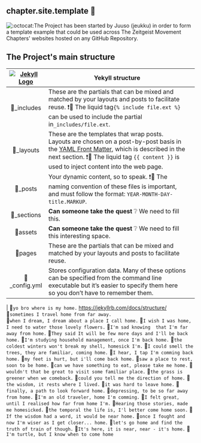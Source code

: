## chapter.site.template 🚪 
![:octocat:](https://assets-cdn.github.com/images/icons/emoji/octocat.png ":octocat:")The Project has been started by Juuso (jeukku) in order to form a template example that could be used across The Zeitgeist Movement Chapters' websites hosted on any GitHub Repository.

## The Project's main structure

| [![Jekyll Logo](http://u.cubeupload.com/boqsc/jekyll.png)](https://jekyllrb.com/docs/home/) | Yekyll structure  | |
|:-:|-|-|
| 📂_includes | These are the partials that can be mixed and matched by your layouts and posts to facilitate reuse. ❗️🚩 The liquid tag`{% include file.ext %}` can be used to include the partial in`_includes/file.ext`. |
| 📂_layouts | These are the templates that wrap posts. Layouts are chosen on a post-by-post basis in the [YAML Front Matter](http://127.0.0.1:4000/docs/frontmatter/), which is described in the next section. ❗️🚩 The liquid tag `{{ content }}` is used to inject content into the web page. |
| 📂_posts | Your dynamic content, so to speak. ❗️🚩 The naming convention of these files is important, and must follow the format: `YEAR-MONTH-DAY-title.MARKUP`. |
| 📂_sections | **Can someone take the quest** ❔ We need to fill this. |
| 📂assets | **Can someone take the quest** ❔ We need to fill this interesting space. |
| 📂pages | These are the partials that can be mixed and matched by your layouts and posts to facilitate reuse.  |
| 📄_config.yml | Stores configuration data. Many of these options can be specified from the command line executable but it’s easier to specify them here so you don’t have to remember them.
 |
🐢`yo bro where is my home.` https://jekyllrb.com/docs/structure/  
🐢`sometimes I travel home from far away.`  
🐢`when I dream, I dream about a place I call home.`
🐢`I wish I was home, I need to water those lovely flowers.`
🐢`I'm sad knowing  that I'm far away from home.`
🐢`They said It will be few more days and I'll be back home.`
🐢`I'm studying household management, once I'm back home.`
🐢`the coldest winters won't break my shell, homesick I'm.`
🐢`I could smell the trees, they are familiar, coming home.`
🐢`I hear, I tap I'm comming back home.`
🐢`my feet is hurt, but i'll come back home.`
🐢`saw a place to rest, soon to be home.`
🐢`can we have something to eat, please take me home.`
🐢`wouldn't that be great to visit some familiar place.`
🐢`the grass is greener when we comeback.`
🐢`could you tell me the direction of home.`
🐢`the wisdom, it rests where I lived.`
🐢`it was hard to leave home.`
🐢`finally, a path to look forward home.`
🐢`depressing, to be so far away from home.`
🐢`I'm an old traveler, home I'm comming.`
🐢`I felt great, until I realised how far from home I'm.`
🐢`Hearing those stories, made me homesicked.`
🐢`the temporal the life is, I'l better come home soon.`
🐢`If the wisdom had a word, it would be near home.`
🐢`once I fought and now I'm wiser as I get closer... home.`
🐢`let's go home and find the truth of train of though.`
🐢`It's here, it is near, near - it's home.`
🐢`I'm turtle, but I know when to come home`


